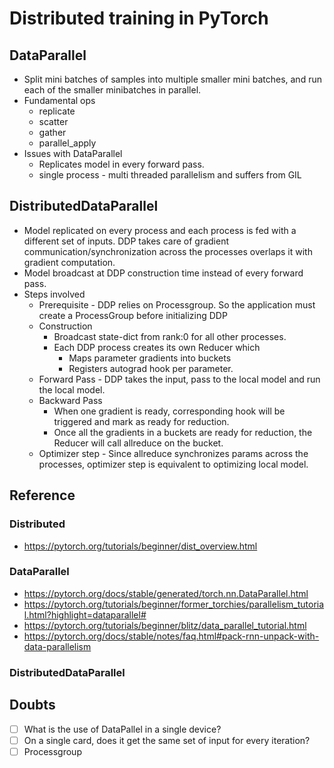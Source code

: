 # Distributed training in PyTorch

## DataParallel
* Split mini batches of samples into multiple smaller mini batches, and run each of the smaller minibatches in parallel.
* Fundamental ops
	* replicate
	* scatter
	* gather
	* parallel_apply
* Issues with DataParallel
	* Replicates model in every forward pass.
	* single process - multi threaded parallelism and suffers from GIL

## DistributedDataParallel
* Model replicated on every process and each process is fed with a different set of inputs. DDP takes care of gradient communication/synchronization across the processes overlaps it with gradient computation.
* Model broadcast at DDP construction time instead of every forward pass.
* Steps involved
	* Prerequisite - DDP relies on Processgroup. So the application must create a ProcessGroup before initializing DDP
	* Construction
		* Broadcast state-dict from rank:0 for all other processes.
		* Each DDP process creates its own Reducer which
			* Maps parameter gradients into buckets
			* Registers autograd hook per parameter.
	* Forward Pass - DDP takes the input, pass to the local model and run the local model.
	* Backward Pass
		* When one gradient is ready, corresponding hook will be triggered and mark as ready for reduction.
		* Once all the gradients in a buckets are ready for reduction, the Reducer will call allreduce on the bucket.
	* Optimizer step - Since allreduce synchronizes params across the processes, optimizer step is equivalent to optimizing local model.

## Reference

### Distributed
* https://pytorch.org/tutorials/beginner/dist_overview.html

### DataParallel
* https://pytorch.org/docs/stable/generated/torch.nn.DataParallel.html
* https://pytorch.org/tutorials/beginner/former_torchies/parallelism_tutorial.html?highlight=dataparallel#
* https://pytorch.org/tutorials/beginner/blitz/data_parallel_tutorial.html
* https://pytorch.org/docs/stable/notes/faq.html#pack-rnn-unpack-with-data-parallelism

### DistributedDataParallel

## Doubts
- [ ] What is the use of DataPallel in a single device?
- [ ] On a single card, does it get the same set of input for every iteration?
- [ ] Processgroup

<!-- # DistributedDataParallel
- [ ] https://pytorch.org/docs/stable/distributed.html#torch.distributed.init_process_group
- [ ] https://pytorch.org/tutorials/beginner/blitz/data_parallel_tutorial.html
- [ ] https://www.vldb.org/pvldb/vol13/p3005-li.pdf
- [ ] https://pytorch.org/docs/stable/notes/ddp.html
- [ ] https://pytorch.org/tutorials/intermediate/ddp_tutorial.html
- [ ] https://pytorch.org/tutorials/intermediate/model_parallel_tutorial.html
- [ ] https://github.com/pytorch/examples/blob/main/distributed/ddp/README.md
- [ ] https://pytorch.org/tutorials/recipes/zero_redundancy_optimizer.html
- [ ] https://pytorch.org/docs/stable/distributed.optim.html
- [ ] https://pytorch.org/tutorials/advanced/generic_join.html
- [ ] https://pytorch.org/docs/stable/distributed.elastic.html
- [ ] https://medium.com/codex/a-comprehensive-tutorial-to-pytorch-distributeddataparallel-1f4b42bb1b51

FSDP
- [https://pytorch.org/tutorials/intermediate/FSDP_tutorial.html](https://pytorch.org/tutorials/intermediate/FSDP_tutorial.html "https://pytorch.org/tutorials/intermediate/fsdp_tutorial.html")
- [https://pytorch.org/tutorials/intermediate/FSDP_adavnced_tutorial.html?highlight=fsdp](https://pytorch.org/tutorials/intermediate/FSDP_adavnced_tutorial.html?highlight=fsdp "https://pytorch.org/tutorials/intermediate/fsdp_adavnced_tutorial.html?highlight=fsdp")
- [https://pytorch.org/blog/large-scale-training-hugging-face/](https://pytorch.org/blog/large-scale-training-hugging-face/ "https://pytorch.org/blog/large-scale-training-hugging-face/")
- [https://openmmlab.medium.com/its-2023-is-pytorch-s-fsdp-the-best-choice-for-training-large-models-fe8d2848832f](https://openmmlab.medium.com/its-2023-is-pytorch-s-fsdp-the-best-choice-for-training-large-models-fe8d2848832f "https://openmmlab.medium.com/its-2023-is-pytorch-s-fsdp-the-best-choice-for-training-large-models-fe8d2848832f")
- [https://huggingface.co/docs/accelerate/usage_guides/fsdp](https://huggingface.co/docs/accelerate/usage_guides/fsdp "https://huggingface.co/docs/accelerate/usage_guides/fsdp"
- [https://pytorch.org/docs/stable/fsdp.html](https://pytorch.org/docs/stable/fsdp.html "https://pytorch.org/docs/stable/fsdp.html")

 -->
